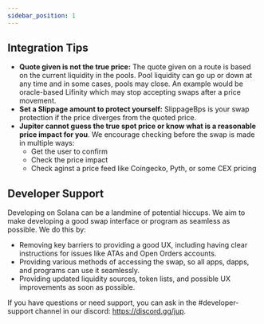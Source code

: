 ```yaml
---
sidebar_position: 1
---
```


## Integration Tips

- **Quote given is not the true price:** The quote given on a route is based on the current liquidity in the pools. Pool liquidity can go up or down at any time and in some cases, pools may close. An example would be oracle-based Lifinity which may stop accepting swaps after a price movement.
- **Set a Slippage amount to protect yourself:** SlippageBps is your swap protection if the price diverges from the quoted price.
- **Jupiter cannot guess the true spot price or know what is a reasonable price impact for you**. We encourage checking before the swap is made in multiple ways:
  - Get the user to confirm
  - Check the price impact
  - Check aginst a price feed like Coingecko, Pyth, or some CEX pricing


## Developer Support

Developing on Solana can be a landmine of potential hiccups. We aim to make developing a good swap interface or program as seamless as possible. We do this by:

- Removing key barriers to providing a good UX, including having clear instructions for issues like ATAs and Open Orders accounts.
- Providing various methods of accessing the swap, so all apps, dapps, and programs can use it seamlessly.
- Providing updated liquidity sources, token lists, and possible UX improvements as soon as possible.

If you have questions or need support, you can ask in the #developer-support channel in our discord:  https://discord.gg/jup.